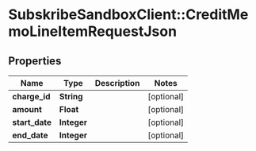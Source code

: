 # SubskribeSandboxClient::CreditMemoLineItemRequestJson

## Properties
Name | Type | Description | Notes
------------ | ------------- | ------------- | -------------
**charge_id** | **String** |  | [optional] 
**amount** | **Float** |  | [optional] 
**start_date** | **Integer** |  | [optional] 
**end_date** | **Integer** |  | [optional] 


